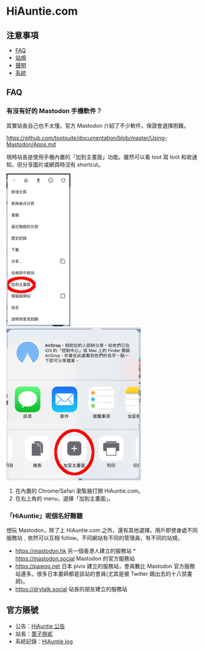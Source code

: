 # HiAuntie.com

## 注意事項

* [FAQ](faq.md)
* [站規](rule.md)
* [聲明](declaration.md)
* [系統](system.md)

## FAQ

### 有沒有好的 Mastodon 手機軟件？

其實站長自己也不太懂。官方 Mastodon 介紹了不少軟件，保證會選擇困難。

https://github.com/tootsuite/documentation/blob/master/Using-Mastodon/Apps.md

現時站長是使用手機內置的「加到主畫面」功能。雖然可以看 toot 寫 toot 和收通知，但分享圖片或網頁時沒有 shortcut。

![add_home_android](add_home_android.jpg) ![add_home_ios](add_home_ios.jpg)

1. 在內置的 Chrome/Safari 瀏覧器打開 HiAuntie.com。
1. 在右上角的 menu，選擇「加到主畫面」。

### 「HiAuntie」呢個名好難聽

想玩 Mastodon，除了上 HiAuntie.com 之外，還有其他選擇。用戶即使身處不同服務站﹐依然可以互相 follow。不同網站有不同的管理員，有不同的站規。

* https://mastodon.hk 另一個香港人建立的服務站
*　https://mastodon.social Mastodon 的官方服務站
* https://pawoo.net 日本 pivix 建立的服務站，會員數比 Mastodon 官方服務站還多。很多日本畫師都是該站的會員(尤其是被 Twitter 踢出去的十八禁畫師)。
* https://drytalk.social 站長的朋友建立的服務站

## 官方賬號

* 公告：[HiAuntie 公告](https://hiauntie.com/@HiAuntie)
* 站長：[栗子捌貳](https://hiauntie.com/@luzi82)
* 系統記錄：[HiAuntie log](https://hiauntie.com/@HiAuntieVerbose)

